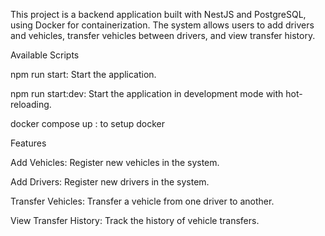 This project is a backend application built with NestJS and PostgreSQL, using Docker for containerization. The system allows users to add drivers and vehicles, transfer vehicles between drivers, and view transfer history.

Available Scripts

npm run start: Start the application.

npm run start:dev: Start the application in development mode with hot-reloading.

docker compose up : to setup docker


Features

Add Vehicles: Register new vehicles in the system.

Add Drivers: Register new drivers in the system.

Transfer Vehicles: Transfer a vehicle from one driver to another.

View Transfer History: Track the history of vehicle transfers.
